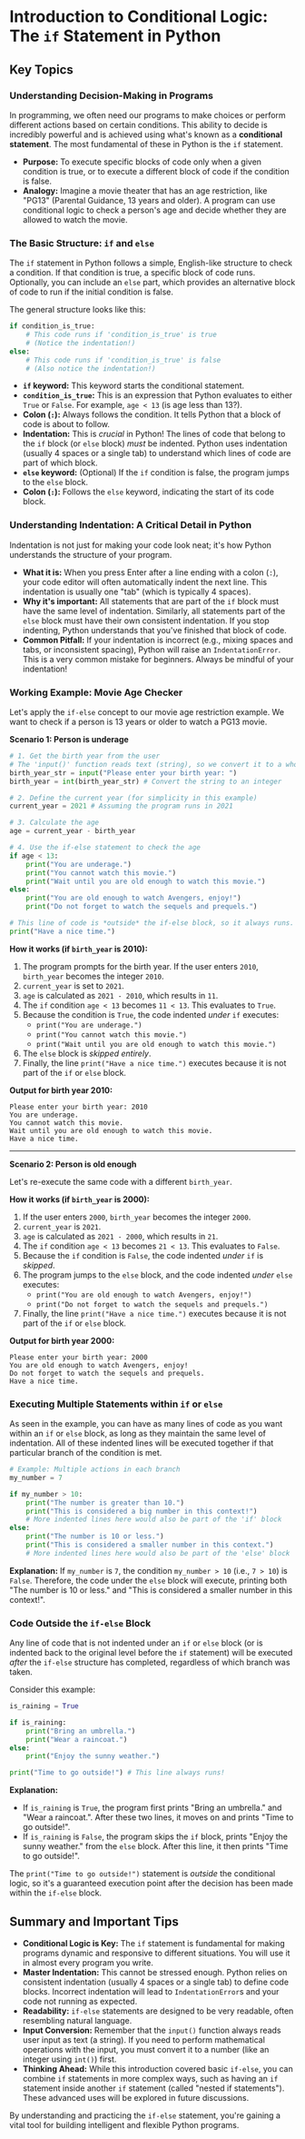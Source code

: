 # Introduction to Conditional Logic: The `if` Statement in Python

## Key Topics

### Understanding Decision-Making in Programs

In programming, we often need our programs to make choices or perform different actions based on certain conditions. This ability to decide is incredibly powerful and is achieved using what's known as a **conditional statement**. The most fundamental of these in Python is the `if` statement.

*   **Purpose:** To execute specific blocks of code only when a given condition is true, or to execute a different block of code if the condition is false.
*   **Analogy:** Imagine a movie theater that has an age restriction, like "PG13" (Parental Guidance, 13 years and older). A program can use conditional logic to check a person's age and decide whether they are allowed to watch the movie.

### The Basic Structure: `if` and `else`

The `if` statement in Python follows a simple, English-like structure to check a condition. If that condition is true, a specific block of code runs. Optionally, you can include an `else` part, which provides an alternative block of code to run if the initial condition is false.

The general structure looks like this:

```python
if condition_is_true:
    # This code runs if 'condition_is_true' is true
    # (Notice the indentation!)
else:
    # This code runs if 'condition_is_true' is false
    # (Also notice the indentation!)
```

*   **`if` keyword:** This keyword starts the conditional statement.
*   **`condition_is_true`:** This is an expression that Python evaluates to either `True` or `False`. For example, `age < 13` (is age less than 13?).
*   **Colon (`:`):** Always follows the condition. It tells Python that a block of code is about to follow.
*   **Indentation:** This is *crucial* in Python! The lines of code that belong to the `if` block (or `else` block) *must* be indented. Python uses indentation (usually 4 spaces or a single tab) to understand which lines of code are part of which block.
*   **`else` keyword:** (Optional) If the `if` condition is false, the program jumps to the `else` block.
*   **Colon (`:`):** Follows the `else` keyword, indicating the start of its code block.

### Understanding Indentation: A Critical Detail in Python

Indentation is not just for making your code look neat; it's how Python understands the structure of your program.

*   **What it is:** When you press Enter after a line ending with a colon (`:`), your code editor will often automatically indent the next line. This indentation is usually one "tab" (which is typically 4 spaces).
*   **Why it's important:** All statements that are part of the `if` block must have the same level of indentation. Similarly, all statements part of the `else` block must have their own consistent indentation. If you stop indenting, Python understands that you've finished that block of code.
*   **Common Pitfall:** If your indentation is incorrect (e.g., mixing spaces and tabs, or inconsistent spacing), Python will raise an `IndentationError`. This is a very common mistake for beginners. Always be mindful of your indentation!

### Working Example: Movie Age Checker

Let's apply the `if-else` concept to our movie age restriction example. We want to check if a person is 13 years or older to watch a PG13 movie.

**Scenario 1: Person is underage**

```python
# 1. Get the birth year from the user
# The 'input()' function reads text (string), so we convert it to a whole number (integer)
birth_year_str = input("Please enter your birth year: ")
birth_year = int(birth_year_str) # Convert the string to an integer

# 2. Define the current year (for simplicity in this example)
current_year = 2021 # Assuming the program runs in 2021

# 3. Calculate the age
age = current_year - birth_year

# 4. Use the if-else statement to check the age
if age < 13:
    print("You are underage.")
    print("You cannot watch this movie.")
    print("Wait until you are old enough to watch this movie.")
else:
    print("You are old enough to watch Avengers, enjoy!")
    print("Do not forget to watch the sequels and prequels.")

# This line of code is *outside* the if-else block, so it always runs.
print("Have a nice time.")
```

**How it works (if `birth_year` is 2010):**

1.  The program prompts for the birth year. If the user enters `2010`, `birth_year` becomes the integer `2010`.
2.  `current_year` is set to `2021`.
3.  `age` is calculated as `2021 - 2010`, which results in `11`.
4.  The `if` condition `age < 13` becomes `11 < 13`. This evaluates to `True`.
5.  Because the condition is `True`, the code indented *under* `if` executes:
    *   `print("You are underage.")`
    *   `print("You cannot watch this movie.")`
    *   `print("Wait until you are old enough to watch this movie.")`
6.  The `else` block is *skipped entirely*.
7.  Finally, the line `print("Have a nice time.")` executes because it is not part of the `if` or `else` block.

**Output for birth year 2010:**
```
Please enter your birth year: 2010
You are underage.
You cannot watch this movie.
Wait until you are old enough to watch this movie.
Have a nice time.
```

---

**Scenario 2: Person is old enough**

Let's re-execute the same code with a different `birth_year`.

**How it works (if `birth_year` is 2000):**

1.  If the user enters `2000`, `birth_year` becomes the integer `2000`.
2.  `current_year` is `2021`.
3.  `age` is calculated as `2021 - 2000`, which results in `21`.
4.  The `if` condition `age < 13` becomes `21 < 13`. This evaluates to `False`.
5.  Because the `if` condition is `False`, the code indented *under* `if` is *skipped*.
6.  The program jumps to the `else` block, and the code indented *under* `else` executes:
    *   `print("You are old enough to watch Avengers, enjoy!")`
    *   `print("Do not forget to watch the sequels and prequels.")`
7.  Finally, the line `print("Have a nice time.")` executes because it is not part of the `if` or `else` block.

**Output for birth year 2000:**
```
Please enter your birth year: 2000
You are old enough to watch Avengers, enjoy!
Do not forget to watch the sequels and prequels.
Have a nice time.
```

### Executing Multiple Statements within `if` or `else`

As seen in the example, you can have as many lines of code as you want within an `if` or `else` block, as long as they maintain the same level of indentation. All of these indented lines will be executed together if that particular branch of the condition is met.

```python
# Example: Multiple actions in each branch
my_number = 7

if my_number > 10:
    print("The number is greater than 10.")
    print("This is considered a big number in this context!")
    # More indented lines here would also be part of the 'if' block
else:
    print("The number is 10 or less.")
    print("This is considered a smaller number in this context.")
    # More indented lines here would also be part of the 'else' block
```

**Explanation:**
If `my_number` is `7`, the condition `my_number > 10` (i.e., `7 > 10`) is `False`. Therefore, the code under the `else` block will execute, printing both "The number is 10 or less." and "This is considered a smaller number in this context!".

### Code Outside the `if-else` Block

Any line of code that is not indented under an `if` or `else` block (or is indented back to the original level before the `if` statement) will be executed *after* the `if-else` structure has completed, regardless of which branch was taken.

Consider this example:

```python
is_raining = True

if is_raining:
    print("Bring an umbrella.")
    print("Wear a raincoat.")
else:
    print("Enjoy the sunny weather.")

print("Time to go outside!") # This line always runs!
```

**Explanation:**

*   If `is_raining` is `True`, the program first prints "Bring an umbrella." and "Wear a raincoat.". After these two lines, it moves on and prints "Time to go outside!".
*   If `is_raining` is `False`, the program skips the `if` block, prints "Enjoy the sunny weather." from the `else` block. After this line, it then prints "Time to go outside!".

The `print("Time to go outside!")` statement is *outside* the conditional logic, so it's a guaranteed execution point after the decision has been made within the `if-else` block.

## Summary and Important Tips

*   **Conditional Logic is Key:** The `if` statement is fundamental for making programs dynamic and responsive to different situations. You will use it in almost every program you write.
*   **Master Indentation:** This cannot be stressed enough. Python relies on consistent indentation (usually 4 spaces or a single tab) to define code blocks. Incorrect indentation will lead to `IndentationError`s and your code not running as expected.
*   **Readability:** `if-else` statements are designed to be very readable, often resembling natural language.
*   **Input Conversion:** Remember that the `input()` function always reads user input as text (a string). If you need to perform mathematical operations with the input, you must convert it to a number (like an integer using `int()`) first.
*   **Thinking Ahead:** While this introduction covered basic `if-else`, you can combine `if` statements in more complex ways, such as having an `if` statement inside another `if` statement (called "nested if statements"). These advanced uses will be explored in future discussions.

By understanding and practicing the `if-else` statement, you're gaining a vital tool for building intelligent and flexible Python programs.